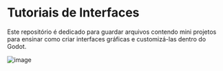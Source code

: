 # Tutoriais de Interfaces

Este repositório é dedicado para guardar arquivos contendo mini projetos para ensinar como criar interfaces gráficas e customizá-las dentro do Godot.

![image](https://github.com/user-attachments/assets/21d17268-32cd-468a-9abc-45d53a33134b)
